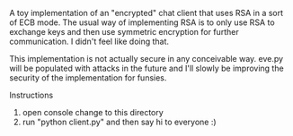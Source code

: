 A toy implementation of an "encrypted" chat client that uses RSA in a sort of ECB mode.
The usual way of implementing RSA is to only use RSA to exchange keys and then use symmetric
encryption for further communication. I didn't feel like doing that. 

This implementation is not actually secure in any conceivable way. eve.py will be populated
with attacks in the future and I'll slowly be improving the security of the implementation
for funsies. 

Instructions
1. open console change to this directory
2. run "python client.py" and then say hi to everyone :)
